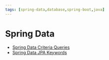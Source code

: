 ```yaml
---
tags: [spring-data,database,spring-boot,java]
---
```


# Spring Data

- [Spring Data Criteria Queries](https://www.baeldung.com/spring-data-criteria-queries)
- [Spring Data JPA Keywords](https://docs.spring.io/spring-data/jpa/docs/current/reference/html/#repository-query-keywords)
